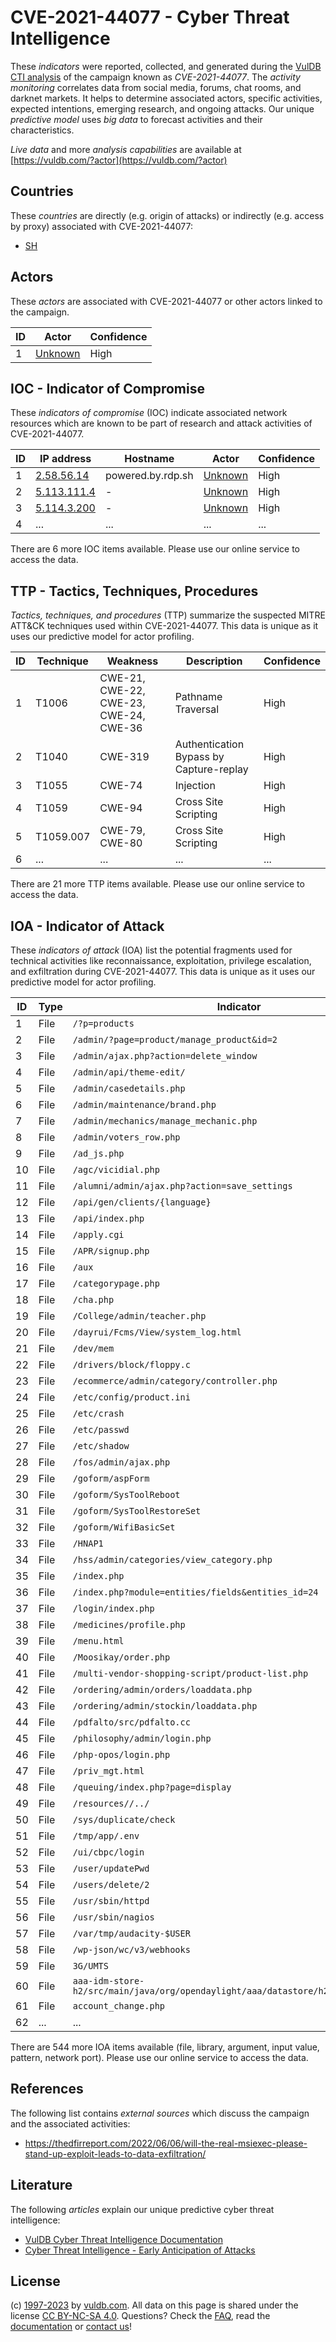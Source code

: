 # CVE-2021-44077 - Cyber Threat Intelligence

These _indicators_ were reported, collected, and generated during the [VulDB CTI analysis](https://vuldb.com/?kb.cti) of the campaign known as _CVE-2021-44077_. The _activity monitoring_ correlates data from social media, forums, chat rooms, and darknet markets. It helps to determine associated actors, specific activities, expected intentions, emerging research, and ongoing attacks. Our unique _predictive model_ uses _big data_ to forecast activities and their characteristics.

_Live data_ and more _analysis capabilities_ are available at [https://vuldb.com/?actor](https://vuldb.com/?actor)

## Countries

These _countries_ are directly (e.g. origin of attacks) or indirectly (e.g. access by proxy) associated with CVE-2021-44077:

* [SH](https://vuldb.com/?country.sh)

## Actors

These _actors_ are associated with CVE-2021-44077 or other actors linked to the campaign.

ID | Actor | Confidence
-- | ----- | ----------
1 | [Unknown](https://vuldb.com/?actor.unknown) | High

## IOC - Indicator of Compromise

These _indicators of compromise_ (IOC) indicate associated network resources which are known to be part of research and attack activities of CVE-2021-44077.

ID | IP address | Hostname | Actor | Confidence
-- | ---------- | -------- | ----- | ----------
1 | [2.58.56.14](https://vuldb.com/?ip.2.58.56.14) | powered.by.rdp.sh | [Unknown](https://vuldb.com/?actor.unknown) | High
2 | [5.113.111.4](https://vuldb.com/?ip.5.113.111.4) | - | [Unknown](https://vuldb.com/?actor.unknown) | High
3 | [5.114.3.200](https://vuldb.com/?ip.5.114.3.200) | - | [Unknown](https://vuldb.com/?actor.unknown) | High
4 | ... | ... | ... | ...

There are 6 more IOC items available. Please use our online service to access the data.

## TTP - Tactics, Techniques, Procedures

_Tactics, techniques, and procedures_ (TTP) summarize the suspected MITRE ATT&CK techniques used within CVE-2021-44077. This data is unique as it uses our predictive model for actor profiling.

ID | Technique | Weakness | Description | Confidence
-- | --------- | -------- | ----------- | ----------
1 | T1006 | CWE-21, CWE-22, CWE-23, CWE-24, CWE-36 | Pathname Traversal | High
2 | T1040 | CWE-319 | Authentication Bypass by Capture-replay | High
3 | T1055 | CWE-74 | Injection | High
4 | T1059 | CWE-94 | Cross Site Scripting | High
5 | T1059.007 | CWE-79, CWE-80 | Cross Site Scripting | High
6 | ... | ... | ... | ...

There are 21 more TTP items available. Please use our online service to access the data.

## IOA - Indicator of Attack

These _indicators of attack_ (IOA) list the potential fragments used for technical activities like reconnaissance, exploitation, privilege escalation, and exfiltration during CVE-2021-44077. This data is unique as it uses our predictive model for actor profiling.

ID | Type | Indicator | Confidence
-- | ---- | --------- | ----------
1 | File | `/?p=products` | Medium
2 | File | `/admin/?page=product/manage_product&id=2` | High
3 | File | `/admin/ajax.php?action=delete_window` | High
4 | File | `/admin/api/theme-edit/` | High
5 | File | `/admin/casedetails.php` | High
6 | File | `/admin/maintenance/brand.php` | High
7 | File | `/admin/mechanics/manage_mechanic.php` | High
8 | File | `/admin/voters_row.php` | High
9 | File | `/ad_js.php` | Medium
10 | File | `/agc/vicidial.php` | High
11 | File | `/alumni/admin/ajax.php?action=save_settings` | High
12 | File | `/api/gen/clients/{language}` | High
13 | File | `/api/index.php` | High
14 | File | `/apply.cgi` | Medium
15 | File | `/APR/signup.php` | High
16 | File | `/aux` | Low
17 | File | `/categorypage.php` | High
18 | File | `/cha.php` | Medium
19 | File | `/College/admin/teacher.php` | High
20 | File | `/dayrui/Fcms/View/system_log.html` | High
21 | File | `/dev/mem` | Medium
22 | File | `/drivers/block/floppy.c` | High
23 | File | `/ecommerce/admin/category/controller.php` | High
24 | File | `/etc/config/product.ini` | High
25 | File | `/etc/crash` | Medium
26 | File | `/etc/passwd` | Medium
27 | File | `/etc/shadow` | Medium
28 | File | `/fos/admin/ajax.php` | High
29 | File | `/goform/aspForm` | High
30 | File | `/goform/SysToolReboot` | High
31 | File | `/goform/SysToolRestoreSet` | High
32 | File | `/goform/WifiBasicSet` | High
33 | File | `/HNAP1` | Low
34 | File | `/hss/admin/categories/view_category.php` | High
35 | File | `/index.php` | Medium
36 | File | `/index.php?module=entities/fields&entities_id=24` | High
37 | File | `/login/index.php` | High
38 | File | `/medicines/profile.php` | High
39 | File | `/menu.html` | Medium
40 | File | `/Moosikay/order.php` | High
41 | File | `/multi-vendor-shopping-script/product-list.php` | High
42 | File | `/ordering/admin/orders/loaddata.php` | High
43 | File | `/ordering/admin/stockin/loaddata.php` | High
44 | File | `/pdfalto/src/pdfalto.cc` | High
45 | File | `/philosophy/admin/login.php` | High
46 | File | `/php-opos/login.php` | High
47 | File | `/priv_mgt.html` | High
48 | File | `/queuing/index.php?page=display` | High
49 | File | `/resources//../` | High
50 | File | `/sys/duplicate/check` | High
51 | File | `/tmp/app/.env` | High
52 | File | `/ui/cbpc/login` | High
53 | File | `/user/updatePwd` | High
54 | File | `/users/delete/2` | High
55 | File | `/usr/sbin/httpd` | High
56 | File | `/usr/sbin/nagios` | High
57 | File | `/var/tmp/audacity-$USER` | High
58 | File | `/wp-json/wc/v3/webhooks` | High
59 | File | `3G/UMTS` | Low
60 | File | `aaa-idm-store-h2/src/main/java/org/opendaylight/aaa/datastore/h2/UserStore.java` | High
61 | File | `account_change.php` | High
62 | ... | ... | ...

There are 544 more IOA items available (file, library, argument, input value, pattern, network port). Please use our online service to access the data.

## References

The following list contains _external sources_ which discuss the campaign and the associated activities:

* https://thedfirreport.com/2022/06/06/will-the-real-msiexec-please-stand-up-exploit-leads-to-data-exfiltration/

## Literature

The following _articles_ explain our unique predictive cyber threat intelligence:

* [VulDB Cyber Threat Intelligence Documentation](https://vuldb.com/?kb.cti)
* [Cyber Threat Intelligence - Early Anticipation of Attacks](https://www.scip.ch/en/?labs.20201022)

## License

(c) [1997-2023](https://vuldb.com/?kb.changelog) by [vuldb.com](https://vuldb.com/?kb.about). All data on this page is shared under the license [CC BY-NC-SA 4.0](https://creativecommons.org/licenses/by-nc-sa/4.0/). Questions? Check the [FAQ](https://vuldb.com/?kb.faq), read the [documentation](https://vuldb.com/?kb) or [contact us](https://vuldb.com/?contact)!
